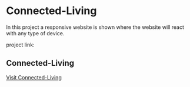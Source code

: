 # Connected-Living
In this project a responsive website is shown where the website will react with any type of device.

project link:
## Connected-Living

[Visit Connected-Living](https://64c9f19f4b95846659b2d8ab--bespoke-malasada-c7192a.netlify.app/)
